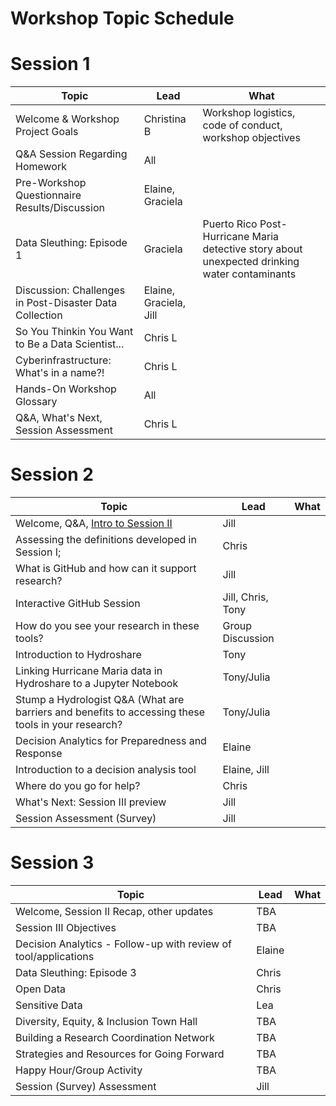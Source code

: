 # Workshop Topic Schedule

# Session 1

Topic | Lead | What
------|------|------
Welcome & Workshop Project Goals | Christina B | Workshop logistics, code of conduct, workshop objectives	
Q&A Session Regarding Homework	| All | 
Pre-Workshop Questionnaire Results/Discussion | Elaine, Graciela | 
Data Sleuthing: Episode 1 | Graciela | Puerto Rico Post-Hurricane Maria detective story about unexpected drinking water contaminants
Discussion: Challenges in Post-Disaster Data Collection	| Elaine, Graciela, Jill |
So You Thinkin You Want to Be a Data Scientist... | Chris L |
Cyberinfrastructure: What's in a name?! | Chris L |
Hands-On Workshop Glossary | All |
Q&A, What's Next, Session Assessment | Chris L |


# Session 2

Topic | Lead | What
------|------|------
Welcome, Q&A, [Intro to Session II](https://rapid-research.github.io/nc_pr_virtual_workshop/modules/sessionII_goals.html) | Jill |
Assessing the definitions developed in Session I;  | Chris | 
What is GitHub and how can it support research? | Jill | 
Interactive GitHub Session | Jill, Chris, Tony | 
How do you see your research in these tools? | Group Discussion | 
Introduction to Hydroshare | Tony  |
Linking Hurricane Maria data in Hydroshare to a Jupyter Notebook | Tony/Julia | 
Stump a Hydrologist Q&A (What are barriers and benefits to accessing these tools in your research? | Tony/Julia |
Decision Analytics for Preparedness and Response | Elaine |
Introduction to a decision analysis tool | Elaine, Jill | 
Where do you go for help? | Chris |
What's Next: Session III preview | Jill | 
Session Assessment (Survey) | Jill | 


# Session 3

Topic | Lead | What
------|------|------
Welcome, Session II Recap, other updates | TBA |
Session III Objectives | TBA |
Decision Analytics - Follow-up with review of tool/applications | Elaine |
Data Sleuthing: Episode 3 | Chris |
Open Data | Chris |
Sensitive Data | Lea |
Diversity, Equity, & Inclusion Town Hall | TBA
Building a Research Coordination Network | TBA
Strategies and Resources for Going Forward | TBA
Happy Hour/Group Activity | TBA
Session (Survey) Assessment | Jill 
